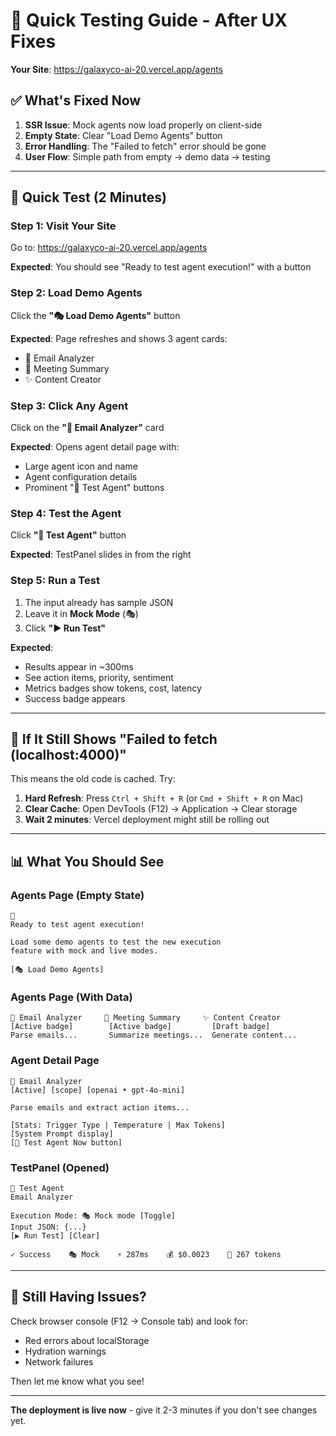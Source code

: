 # 🧪 Quick Testing Guide - After UX Fixes

**Your Site**: https://galaxyco-ai-20.vercel.app/agents

## ✅ What's Fixed Now

1. **SSR Issue**: Mock agents now load properly on client-side
2. **Empty State**: Clear "Load Demo Agents" button
3. **Error Handling**: The "Failed to fetch" error should be gone
4. **User Flow**: Simple path from empty → demo data → testing

---

## 🚀 Quick Test (2 Minutes)

### Step 1: Visit Your Site

Go to: https://galaxyco-ai-20.vercel.app/agents

**Expected**: You should see "Ready to test agent execution!" with a button

### Step 2: Load Demo Agents

Click the **"🎭 Load Demo Agents"** button

**Expected**: Page refreshes and shows 3 agent cards:

- 📧 Email Analyzer
- 📝 Meeting Summary
- ✨ Content Creator

### Step 3: Click Any Agent

Click on the **"📧 Email Analyzer"** card

**Expected**: Opens agent detail page with:

- Large agent icon and name
- Agent configuration details
- Prominent "🧪 Test Agent" buttons

### Step 4: Test the Agent

Click **"🧪 Test Agent"** button

**Expected**: TestPanel slides in from the right

### Step 5: Run a Test

1. The input already has sample JSON
2. Leave it in **Mock Mode** (🎭)
3. Click **"▶️ Run Test"**

**Expected**:

- Results appear in ~300ms
- See action items, priority, sentiment
- Metrics badges show tokens, cost, latency
- Success badge appears

---

## 🎯 If It Still Shows "Failed to fetch (localhost:4000)"

This means the old code is cached. Try:

1. **Hard Refresh**: Press `Ctrl + Shift + R` (or `Cmd + Shift + R` on Mac)
2. **Clear Cache**: Open DevTools (F12) → Application → Clear storage
3. **Wait 2 minutes**: Vercel deployment might still be rolling out

---

## 📊 What You Should See

### Agents Page (Empty State)

```
🤖
Ready to test agent execution!

Load some demo agents to test the new execution
feature with mock and live modes.

[🎭 Load Demo Agents]
```

### Agents Page (With Data)

```
📧 Email Analyzer     📝 Meeting Summary     ✨ Content Creator
[Active badge]        [Active badge]         [Draft badge]
Parse emails...       Summarize meetings...  Generate content...
```

### Agent Detail Page

```
📧 Email Analyzer
[Active] [scope] [openai • gpt-4o-mini]

Parse emails and extract action items...

[Stats: Trigger Type | Temperature | Max Tokens]
[System Prompt display]
[🧪 Test Agent Now button]
```

### TestPanel (Opened)

```
🧪 Test Agent
Email Analyzer

Execution Mode: 🎭 Mock mode [Toggle]
Input JSON: {...}
[▶️ Run Test] [Clear]

✓ Success    🎭 Mock    ⚡ 287ms    💰 $0.0023    🎯 267 tokens
```

---

## 🐛 Still Having Issues?

Check browser console (F12 → Console tab) and look for:

- Red errors about localStorage
- Hydration warnings
- Network failures

Then let me know what you see!

---

**The deployment is live now** - give it 2-3 minutes if you don't see changes yet.
